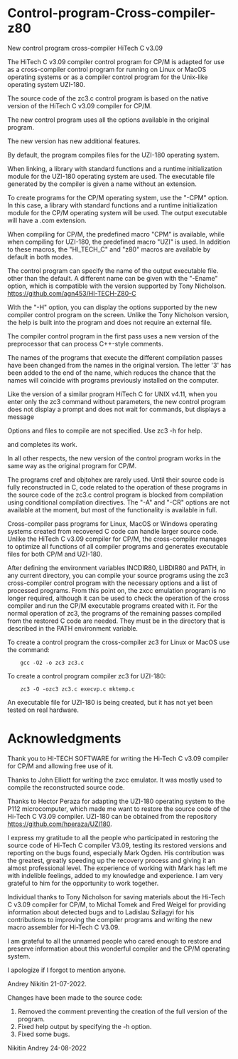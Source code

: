 # Control-program-Cross-compiler-z80
New control program сross-compiler HiTech C v3.09

The HiTech C v3.09 compiler control program for CP/M is adapted for use as a cross-compiler control program for running on Linux or MacOS operating systems or as a compiler control program for the Unix-like operating system UZI-180.

The source code of the zc3.c control program is based on the native version of the HiTech C v3.09 compiler for CP/M.

The new control program uses all the options available in the original program.

The new version has new additional features.

By default, the program compiles files for the UZI-180 operating system.

When linking, a library with standard functions and a runtime initialization module for the UZI-180 operating system are used. The executable file generated by the compiler is given a name without an extension.

To create programs for the CP/M operating system, use the "-CPM" option. In this case, a library with standard functions and a runtime initialization module for the CP/M operating system will be used. The output executable will have a .com extension.

When compiling for CP/M, the predefined macro "CPM" is available, while when compiling for UZI-180, the predefined macro "UZI" is used. In addition to these macros, the "HI_TECH_C" and "z80" macros are available by default in both modes.

The control program can specify the name of the output executable file. other than the default. A different name can be given with the "-Ename" option, which is compatible with the version supported by Tony Nicholson. https://github.com/agn453/HI-TECH-Z80-C 

With the "-H" option, you can display the options supported by the new compiler control program on the screen. Unlike the Tony Nicholson version, the help is built into the program and does not require an external file.

The compiler control program in the first pass uses a new version of the preprocessor that can process C++-style comments.

The names of the programs that execute the different compilation passes have been changed from the names in the original version. The letter '3' has been added to the end of the name, which reduces the chance that the names will coincide with programs previously installed on the computer.

Like the version of a similar program HiTech C for UNIX v4.11, when you enter only the zc3 command without parameters, the new control program does not display a prompt and does not wait for commands, but displays a message

  Options and files to compile are not specified. Use zc3 -h for help.

and completes its work.

In all other respects, the new version of the control program works in the same way as the original program for CP/M.

The programs cref and objtohex are rarely used. Until their source code is fully reconstructed in C, code related to the operation of these programs in the source code of the zc3.c control program is blocked from compilation using conditional compilation directives. The "-A" and "-CR" options are not available at the moment, but most of the functionality is available in full.

Cross-compiler pass programs for Linux, MacOS or Windows operating systems created from recovered C code can handle larger source code. Unlike the HiTech C v3.09 compiler for CP/M, the cross-compiler manages to optimize all functions of all compiler programs and generates executable files for both CP/M and UZI-180.

After defining the environment variables INCDIR80, LIBDIR80 and PATH, in any current directory, you can compile your source programs using the zc3 cross-compiler control program with the necessary options and a list of processed programs. From this point on, the zxcc emulation program is no longer required, although it can be used to check the operation of the cross compiler and run the CP/M executable programs created with it. For the normal operation of zc3, the programs of the remaining passes compiled from the restored C code are needed. They must be in the directory that is described in the PATH environment variable.

To create a control program the cross-compiler zc3 for Linux or MacOS use the command:

        gcc -O2 -o zc3 zc3.c

To create a control program compiler zc3 for UZI-180:

        zc3 -O -ozc3 zc3.c execvp.c mktemp.c

An executable file for UZI-180 is being created, but it has not yet been tested on real hardware.


# Acknowledgments
Thank you to HI-TECH SOFTWARE for writing the Hi-Tech C v3.09 compiler for CP/M and allowing free use of it.

Thanks to John Elliott for writing the zxcc emulator. It was mostly used to compile the reconstructed source code.

Thanks to Hector Peraza for adapting the UZI-180 operating system to the P112 microcomputer, which made me want to restore the source code of the Hi-Tech C V3.09 compiler. UZI-180 can be obtained from the repository https://github.com/hperaza/UZI180. 

I express my gratitude to all the people who participated in restoring the source code of Hi-Tech C compiler V3.09, testing its restored versions and reporting on the bugs found, especially Mark Ogden. His contribution was the greatest, greatly speeding up the recovery process and giving it an almost professional level. The experience of working with Mark has left me with indelible feelings, added to my knowledge and experience. I am very grateful to him for the opportunity to work together.

Individual thanks to Tony Nicholson for saving materials about the Hi-Tech C v3.09 compiler for CP/M, to Michal Tomek and Fred Weigel for providing information about detected bugs and to Ladislau Szilagyi for his contributions to improving the compiler programs and writing the new macro assembler for Hi-Tech C V3.09.

I am grateful to all the unnamed people who cared enough to restore and preserve information about this wonderful compiler and the CP/M operating system.

I apologize if I forgot to mention anyone.

Andrey Nikitin 21-07-2022.

Changes have been made to the source code:
1. Removed the comment preventing the creation of the full version of the program.
2. Fixed help output by specifying the -h option.
3. Fixed some bugs.

 Nikitin Andrey 24-08-2022
